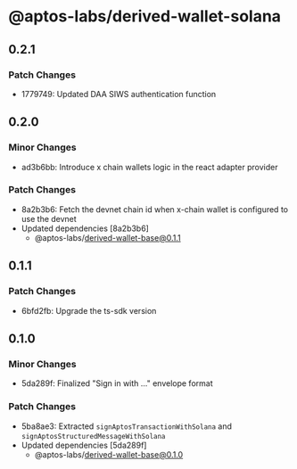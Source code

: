# @aptos-labs/derived-wallet-solana

## 0.2.1

### Patch Changes

- 1779749: Updated DAA SIWS authentication function

## 0.2.0

### Minor Changes

- ad3b6bb: Introduce x chain wallets logic in the react adapter provider

### Patch Changes

- 8a2b3b6: Fetch the devnet chain id when x-chain wallet is configured to use the devnet
- Updated dependencies [8a2b3b6]
  - @aptos-labs/derived-wallet-base@0.1.1

## 0.1.1

### Patch Changes

- 6bfd2fb: Upgrade the ts-sdk version

## 0.1.0

### Minor Changes

- 5da289f: Finalized "Sign in with ..." envelope format

### Patch Changes

- 5ba8ae3: Extracted `signAptosTransactionWithSolana` and `signAptosStructuredMessageWithSolana`
- Updated dependencies [5da289f]
  - @aptos-labs/derived-wallet-base@0.1.0
